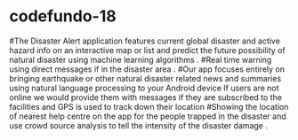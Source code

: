 # codefundo-18 
#The Disaster Alert application features current global disaster and active hazard info on an interactive map or list and predict the future possibility of natural disaster using machine learning algorithms . 
#Real time warning using direct messages if in the disaster area . 
#Our app focuses entirely on bringing earthquake or other natural disaster  related news and summaries using natural language processing to your Android device
If users are not online we would provide them with messages if they are subscribed to the facilities and GPS is used to track down their location 
#Showing the location of nearest help centre on the app for the people trapped in the disaster and  use crowd source analysis to tell the intensity of the disaster damage .  






  
